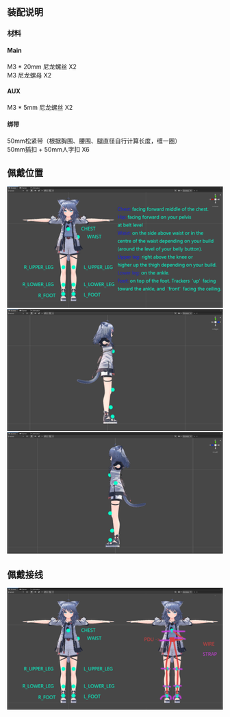 ## 装配说明
### 材料
#### Main
M3 * 20mm 尼龙螺丝 X2  
M3 尼龙螺母 X2
#### AUX
M3 * 5mm 尼龙螺丝 X2  
#### 绑带
50mm松紧带（根据胸围、腰围、腿直径自行计算长度，缠一圈）  
50mm插扣 + 50mm人字扣 X6  

## 佩戴位置  
![佩戴位置](/PICS/Mounting.png)
![佩戴位置L](/PICS/Mounting-L.png)
![佩戴位置R](/PICS/Mounting-R.png)

## 佩戴接线  
![佩戴接线](/PICS/Mounting-Wiring.png)  
